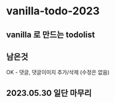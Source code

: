 # vanilla-todo-2023
## vanilla 로 만드는 todolist
## 남은것
OK - 댓글, 댓글이미지 추가/삭제 (수정은 없음)
## 2023.05.30 일단 마무리
